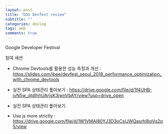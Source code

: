 ```yaml
---
layout: post
title: "GDG Devfest review"
subtitle: ""
categories: devlog
tags: web
comments: true
---
```


Google Developer Festival

참여 세션
- Chrome Devtools를 활용한 성능 측정과 개선 : https://slides.com/jbee/devfest_seoul_2018_performance_optimization_with_chrome_devtools

- 실전 SPA 상태관리 톺아보기 : https://drive.google.com/file/d/1f4UHB-jvN5w_qtdIhhUArjsK3jwnVbAY/view?usp=drive_open

- 실전 SPA 상태관리 톺아보기

- Use js more strictly : https://drive.google.com/file/d/1W1VMAI80YJ3D3oCsIJWQasrhl8qVq2q5/view

